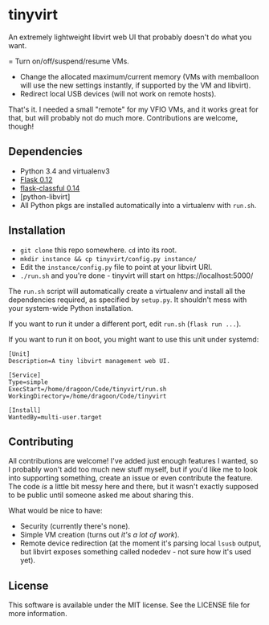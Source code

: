 # tinyvirt

An extremely lightweight libvirt web UI that probably doesn't do what you want.

= Turn on/off/suspend/resume VMs.
- Change the allocated maximum/current memory (VMs with memballoon will use the
  new settings instantly, if supported by the VM and libvirt).
- Redirect local USB devices (will not work on remote hosts).

That's it. I needed a small "remote" for my VFIO VMs, and it works great for
that, but will probably not do much more. Contributions are welcome, though!


## Dependencies

- Python 3.4 and virtualenv3
- [Flask 0.12](http://flask.pocoo.org/docs/0.12/)
- [flask-classful 0.14](http://flask-classful.teracy.org/)
- [python-libvirt]
- All Python pkgs are installed automatically into a virtualenv with `run.sh`.


## Installation

- `git clone` this repo somewhere. `cd` into its root.
- `mkdir instance && cp tinyvirt/config.py instance/`
- Edit the `instance/config.py` file to point at your libvirt URI.
- `./run.sh` and you're done - tinyvirt will start on https://localhost:5000/

The `run.sh` script will automatically create a virtualenv and install all the
dependencies required, as specified by `setup.py`. It shouldn't mess with your
system-wide Python installation.

If you want to run it under a different port, edit `run.sh` (`flask run ...`).

If you want to run it on boot, you might want to use this unit under systemd:

    [Unit]
    Description=A tiny libvirt management web UI.
    
    [Service]
    Type=simple
    ExecStart=/home/dragoon/Code/tinyvirt/run.sh
    WorkingDirectory=/home/dragoon/Code/tinyvirt
    
    [Install]
    WantedBy=multi-user.target


## Contributing

All contributions are welcome! I've added just enough features I wanted, so I
probably won't add too much new stuff myself, but if you'd like me to look into
supporting something, create an issue or even contribute the feature. The code
*is* a little bit messy here and there, but it wasn't exactly supposed to be
public until someone asked me about sharing this.

What would be nice to have:

- Security (currently there's none).
- Simple VM creation (turns out *it's a lot of work*).
- Remote device redirection (at the moment it's parsing local `lsusb` output,
  but libvirt exposes something called nodedev - not sure how it's used yet).


## License

This software is available under the MIT license. See the LICENSE file for more
information.
